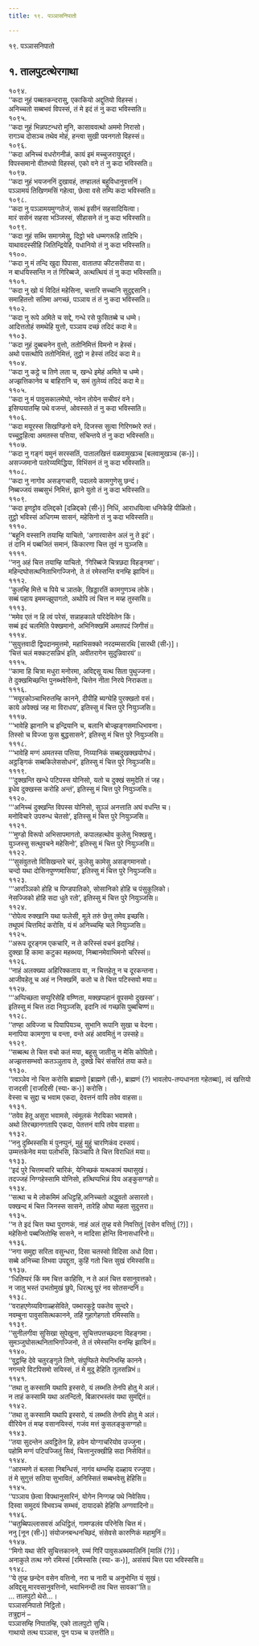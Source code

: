 ```yaml
---
title: १९. पञ्ञासनिपातो

---
```

१९. पञ्ञासनिपातो  


## १. तालपुटत्थेरगाथा

१०९४.  
‘‘कदा नुहं पब्बतकन्दरासु, एकाकियो अद्दुतियो विहस्सं।  
अनिच्चतो सब्बभवं विपस्सं, तं मे इदं तं नु कदा भविस्सति॥  
१०९५.  
‘‘कदा नुहं भिन्नपटन्धरो मुनि, कासाववत्थो अममो निरासो।  
रागञ्च दोसञ्च तथेव मोहं, हन्त्वा सुखी पवनगतो विहस्सं॥  
१०९६.  
‘‘कदा अनिच्चं वधरोगनीळं, कायं इमं मच्चुजरायुपद्दुतं।  
विपस्समानो वीतभयो विहस्सं, एको वने तं नु कदा भविस्सति॥  
१०९७.  
‘‘कदा नुहं भयजननिं दुखावहं, तण्हालतं बहुविधानुवत्तनिं।  
पञ्ञामयं तिखिणमसिं गहेत्वा, छेत्वा वसे तम्पि कदा भविस्सति॥  
१०९८.  
‘‘कदा नु पञ्ञामयमुग्गतेजं, सत्थं इसीनं सहसादियित्वा।  
मारं ससेनं सहसा भञ्जिस्सं, सीहासने तं नु कदा भविस्सति॥  
१०९९.  
‘‘कदा नुहं सब्भि समागमेसु, दिट्ठो भवे धम्मगरूहि तादिभि।  
याथावदस्सीहि जितिन्द्रियेहि, पधानियो तं नु कदा भविस्सति॥  
११००.  
‘‘कदा नु मं तन्दि खुदा पिपासा, वातातपा कीटसरीसपा वा।  
न बाधयिस्सन्ति न तं गिरिब्बजे, अत्थत्थियं तं नु कदा भविस्सति॥  
११०१.  
‘‘कदा नु खो यं विदितं महेसिना, चत्तारि सच्चानि सुदुद्दसानि।  
समाहितत्तो सतिमा अगच्छं, पञ्ञाय तं तं नु कदा भविस्सति॥  
११०२.  
‘‘कदा नु रूपे अमिते च सद्दे, गन्धे रसे फुसितब्बे च धम्मे।  
आदित्ततोहं समथेहि युत्तो, पञ्ञाय दच्छं तदिदं कदा मे॥  
११०३.  
‘‘कदा नुहं दुब्बचनेन वुत्तो, ततोनिमित्तं विमनो न हेस्सं।  
अथो पसत्थोपि ततोनिमित्तं, तुट्ठो न हेस्सं तदिदं कदा मे॥  
११०४.  
‘‘कदा नु कट्ठे च तिणे लता च, खन्धे इमेहं अमिते च धम्मे।  
अज्झत्तिकानेव च बाहिरानि च, समं तुलेय्यं तदिदं कदा मे॥  
११०५.  
‘‘कदा नु मं पावुसकालमेघो, नवेन तोयेन सचीवरं वने।  
इसिप्पयातम्हि पथे वजन्तं, ओवस्सते तं नु कदा भविस्सति॥  
११०६.  
‘‘कदा मयूरस्स सिखण्डिनो वने, दिजस्स सुत्वा गिरिगब्भरे रुतं।  
पच्चुट्ठहित्वा अमतस्स पत्तिया, संचिन्तये तं नु कदा भविस्सति॥  
११०७.  
‘‘कदा नु गङ्गं यमुनं सरस्सतिं, पातालखित्तं वळवामुखञ्च [बलवामुखञ्च (क॰)]।  
असज्जमानो पतरेय्यमिद्धिया, विभिंसनं तं नु कदा भविस्सति॥  
११०८.  
‘‘कदा नु नागोव असङ्गचारी, पदालये कामगुणेसु छन्दं।  
निब्बज्जयं सब्बसुभं निमित्तं, झाने युतो तं नु कदा भविस्सति॥  
११०९.  
‘‘कदा इणट्टोव दलिद्दको [दळिद्दको (सी॰)] निधिं, आराधयित्वा धनिकेहि पीळितो।  
तुट्ठो भविस्सं अधिगम्म सासनं, महेसिनो तं नु कदा भविस्सति॥  
१११०.  
‘‘बहूनि वस्सानि तयाम्हि याचितो, ‘अगारवासेन अलं नु ते इदं’।  
तं दानि मं पब्बजितं समानं, किंकारणा चित्त तुवं न युञ्जसि॥  
११११.  
‘‘ननु अहं चित्त तयाम्हि याचितो, ‘गिरिब्बजे चित्रछदा विहङ्गमा’।  
महिन्दघोसत्थनिताभिगज्जिनो, ते तं रमेस्सन्ति वनम्हि झायिनं॥  
१११२.  
‘‘कुलम्हि मित्ते च पिये च ञातके, खिड्डारतिं कामगुणञ्च लोके।  
सब्बं पहाय इममज्झुपागतो, अथोपि त्वं चित्त न मय्ह तुस्ससि॥  
१११३.  
‘‘ममेव एतं न हि त्वं परेसं, सन्नाहकाले परिदेवितेन किं।  
सब्बं इदं चलमिति पेक्खमानो, अभिनिक्खमिं अमतपदं जिगीसं॥  
१११४.  
‘‘सुयुत्तवादी द्विपदानमुत्तमो, महाभिसक्को नरदम्मसारथि [सारथी (सी॰)]।  
‘चित्तं चलं मक्कटसन्निभं इति, अवीतरागेन सुदुन्निवारयं’॥  
१११५.  
‘‘कामा हि चित्रा मधुरा मनोरमा, अविद्दसू यत्थ सिता पुथुज्जना।  
ते दुक्खमिच्छन्ति पुनब्भवेसिनो, चित्तेन नीता निरये निराकता॥  
१११६.  
‘‘‘मयूरकोञ्चाभिरुतम्हि कानने, दीपीहि ब्यग्घेहि पुरक्खतो वसं।  
काये अपेक्खं जह मा विराधय’, इतिस्सु मं चित्त पुरे नियुञ्जसि॥  
१११७.  
‘‘‘भावेहि झानानि च इन्द्रियानि च, बलानि बोज्झङ्गसमाधिभावना।  
तिस्सो च विज्जा फुस बुद्धसासने’, इतिस्सु मं चित्त पुरे नियुञ्जसि॥  
१११८.  
‘‘‘भावेहि मग्गं अमतस्स पत्तिया, निय्यानिकं सब्बदुखक्खयोगधं।  
अट्ठङ्गिकं सब्बकिलेससोधनं’, इतिस्सु मं चित्त पुरे नियुञ्जसि॥  
१११९.  
‘‘‘दुक्खन्ति खन्धे पटिपस्स योनिसो, यतो च दुक्खं समुदेति तं जह।  
इधेव दुक्खस्स करोहि अन्तं’, इतिस्सु मं चित्त पुरे नियुञ्जसि॥  
११२०.  
‘‘‘अनिच्चं दुक्खन्ति विपस्स योनिसो, सुञ्ञं अनत्ताति अघं वधन्ति च।  
मनोविचारे उपरुन्ध चेतसो’, इतिस्सु मं चित्त पुरे नियुञ्जसि॥  
११२१.  
‘‘‘मुण्डो विरूपो अभिसापमागतो, कपालहत्थोव कुलेसु भिक्खसु।  
युञ्जस्सु सत्थुवचने महेसिनो’, इतिस्सु मं चित्त पुरे नियुञ्जसि॥  
११२२.  
‘‘‘सुसंवुतत्तो विसिखन्तरे चरं, कुलेसु कामेसु असङ्गमानसो।  
चन्दो यथा दोसिनपुण्णमासिया’, इतिस्सु मं चित्त पुरे नियुञ्जसि॥  
११२३.  
‘‘‘आरञ्ञिको होहि च पिण्डपातिको, सोसानिको होहि च पंसुकूलिको।  
नेसज्जिको होहि सदा धुते रतो’, इतिस्सु मं चित्त पुरे नियुञ्जसि॥  
११२४.  
‘‘रोपेत्व रुक्खानि यथा फलेसी, मूले तरुं छेत्तु तमेव इच्छसि।  
तथूपमं चित्तमिदं करोसि, यं मं अनिच्चम्हि चले नियुञ्जसि॥  
११२५.  
‘‘अरूप दूरङ्गम एकचारि, न ते करिस्सं वचनं इदानिहं।  
दुक्खा हि कामा कटुका महब्भया, निब्बानमेवाभिमनो चरिस्सं॥  
११२६.  
‘‘नाहं अलक्ख्या अहिरिक्कताय वा, न चित्तहेतू न च दूरकन्तना।  
आजीवहेतू च अहं न निक्खमिं, कतो च ते चित्त पटिस्सवो मया॥  
११२७.  
‘‘‘अप्पिच्छता सप्पुरिसेहि वण्णिता, मक्खप्पहानं वूपसमो दुखस्स’।  
इतिस्सु मं चित्त तदा नियुञ्जसि, इदानि त्वं गच्छसि पुब्बचिण्णं॥  
११२८.  
‘‘तण्हा अविज्जा च पियापियञ्च, सुभानि रूपानि सुखा च वेदना।  
मनापिया कामगुणा च वन्ता, वन्ते अहं आवमितुं न उस्सहे॥  
११२९.  
‘‘सब्बत्थ ते चित्त वचो कतं मया, बहूसु जातीसु न मेसि कोपितो।  
अज्झत्तसम्भवो कतञ्ञुताय ते, दुक्खे चिरं संसरितं तया कते॥  
११३०.  
‘‘त्वञ्ञेव नो चित्त करोसि ब्राह्मणो [ब्राह्मणे (सी॰), ब्राह्मणं (?) भावलोप-तप्पधानता गहेतब्बा], त्वं खत्तियो राजदसी [राजदिसी (स्या॰ क॰)] करोसि।  
वेस्सा च सुद्दा च भवाम एकदा, देवत्तनं वापि तवेव वाहसा॥  
११३१.  
‘‘तवेव हेतू असुरा भवामसे, त्वंमूलकं नेरयिका भवामसे।  
अथो तिरच्छानगतापि एकदा, पेतत्तनं वापि तवेव वाहसा॥  
११३२.  
‘‘ननु दुब्भिस्ससि मं पुनप्पुनं, मुहुं मुहुं चारणिकंव दस्सयं।  
उम्मत्तकेनेव मया पलोभसि, किञ्चापि ते चित्त विराधितं मया॥  
११३३.  
‘‘इदं पुरे चित्तमचारि चारिकं, येनिच्छकं यत्थकामं यथासुखं।  
तदज्जहं निग्गहेस्सामि योनिसो, हत्थिप्पभिन्नं विय अङ्कुसग्गहो॥  
११३४.  
‘‘सत्था च मे लोकमिमं अधिट्ठहि,अनिच्चतो अद्धुवतो असारतो।  
पक्खन्द मं चित्त जिनस्स सासने, तारेहि ओघा महता सुदुत्तरा॥  
११३५.  
‘‘न ते इदं चित्त यथा पुराणकं, नाहं अलं तुय्ह वसे निवत्तितुं [वसेन वत्तितुं (?)]।  
महेसिनो पब्बजितोम्हि सासने, न मादिसा होन्ति विनासधारिनो॥  
११३६.  
‘‘नगा समुद्दा सरिता वसुन्धरा, दिसा चतस्सो विदिसा अधो दिवा।  
सब्बे अनिच्चा तिभवा उपद्दुता, कुहिं गतो चित्त सुखं रमिस्ससि॥  
११३७.  
‘‘धितिप्परं किं मम चित्त काहिसि, न ते अलं चित्त वसानुवत्तको।  
न जातु भस्तं उभतोमुखं छुपे, धिरत्थु पूरं नव सोतसन्दनिं॥  
११३८.  
‘‘वराहएणेय्यविगाळ्हसेविते, पब्भारकुट्टे पकतेव सुन्दरे।  
नवम्बुना पावुससित्थकानने, तहिं गुहागेहगतो रमिस्ससि॥  
११३९.  
‘‘सुनीलगीवा सुसिखा सुपेखुना, सुचित्तपत्तच्छदना विहङ्गमा।  
सुमञ्जुघोसत्थनिताभिगज्जिनो, ते तं रमेस्सन्ति वनम्हि झायिनं॥  
११४०.  
‘‘वुट्ठम्हि देवे चतुरङ्गुले तिणे, संपुप्फिते मेघनिभम्हि कानने।  
नगन्तरे विटपिसमो सयिस्सं, तं मे मुदू हेहिति तूलसन्निभं॥  
११४१.  
‘‘तथा तु कस्सामि यथापि इस्सरो, यं लब्भति तेनपि होतु मे अलं।  
न ताहं कस्सामि यथा अतन्दितो, बिळारभस्तंव यथा सुमद्दितं॥  
११४२.  
‘‘तथा तु कस्सामि यथापि इस्सरो, यं लब्भति तेनपि होतु मे अलं।  
वीरियेन तं मय्ह वसानयिस्सं, गजंव मत्तं कुसलङ्कुसग्गहो॥  
११४३.  
‘‘तया सुदन्तेन अवट्ठितेन हि, हयेन योग्गाचरियोव उज्जुना।  
पहोमि मग्गं पटिपज्जितुं सिवं, चित्तानुरक्खीहि सदा निसेवितं॥  
११४४.  
‘‘आरम्मणे तं बलसा निबन्धिसं, नागंव थम्भम्हि दळ्हाय रज्जुया।  
तं मे सुगुत्तं सतिया सुभावितं, अनिस्सितं सब्बभवेसु हेहिसि॥  
११४५.  
‘‘पञ्ञाय छेत्वा विपथानुसारिनं, योगेन निग्गय्ह पथे निवेसिय।  
दिस्वा समुदयं विभवञ्च सम्भवं, दायादको हेहिसि अग्गवादिनो॥  
११४६.  
‘‘चतुब्बिपल्लासवसं अधिट्ठितं, गामण्डलंव परिनेसि चित्त मं।  
ननु [नून (सी॰)] संयोजनबन्धनच्छिदं, संसेवसे कारुणिकं महामुनिं॥  
११४७.  
‘‘मिगो यथा सेरि सुचित्तकानने, रम्मं गिरिं पावुसअब्भमालिनिं [मालिं (?)]।  
अनाकुले तत्थ नगे रमिस्सं [रमिस्ससि (स्या॰ क॰)], असंसयं चित्त परा भविस्ससि॥  
११४८.  
‘‘ये तुय्ह छन्देन वसेन वत्तिनो, नरा च नारी च अनुभोन्ति यं सुखं।  
अविद्दसू मारवसानुवत्तिनो, भवाभिनन्दी तव चित्त सावका’’ति॥  
… तालपुटो थेरो…।  
पञ्ञासनिपातो निट्ठितो।  
तत्रुद्दानं –  
पञ्ञासम्हि निपातम्हि, एको तालपुटो सुचि।  
गाथायो तत्थ पञ्ञास, पुन पञ्च च उत्तरीति॥  